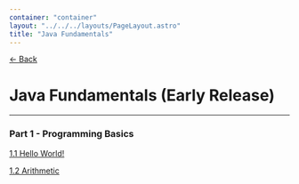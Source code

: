 ```yaml
---
container: "container"
layout: "../../../layouts/PageLayout.astro"
title: "Java Fundamentals"
---
```


[← Back](/)

# Java Fundamentals (Early Release)

---

<!-- ### Prelude - A Cup of Java -->

<!-- [0.1 What is JavaScript?](activities/0-1-a-cup-of-java) -->

### Part 1 - Programming Basics

[1.1 Hello World!](activities/1-1-hello-world)

[1.2 Arithmetic](activities/1-2-arithmetic)

<!-- ### Part 2 - Control Flow: Selection and Iteration -->

<!-- ### Part 3 - Data Structures -->

<!-- ### Part 4 - Methods -->

<!-- ### Part 5 - Object-Oriented Programming -->
